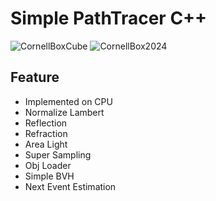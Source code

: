 # Simple PathTracer C++
![CornellBoxCube](https://github.com/SSK-0423/Simple-PathTracer-Cpp/assets/83057130/df7428ae-d1b4-4f2c-ba5c-92e90b6b2537)
![CornellBox2024](https://github.com/SSK-0423/Simple-PathTracer-Cpp/assets/83057130/754c2c99-a996-4992-a043-071567a85829)

## Feature
- Implemented on CPU
- Normalize Lambert
- Reflection
- Refraction
- Area Light
- Super Sampling
- Obj Loader
- Simple BVH
- Next Event Estimation
